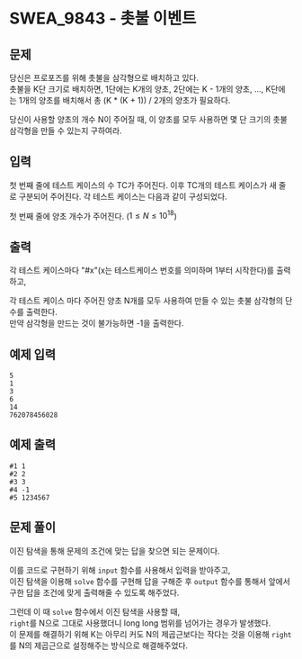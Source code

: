# SWEA_9843 - 촛불 이벤트

## 문제

당신은 프로포즈를 위해 촛불을 삼각형으로 배치하고 있다.  
촛불을 K단 크기로 배치하면, 1단에는 K개의 양초, 2단에는 K - 1개의 양초, …, K단에는 1개의 양초를 배치해서 총 (K \* (K + 1)) / 2개의 양초가 필요하다.

당신이 사용할 양초의 개수 N이 주어질 때, 이 양초를 모두 사용하면 몇 단 크기의 촛불 삼각형을 만들 수 있는지 구하여라.

## 입력

첫 번째 줄에 테스트 케이스의 수 TC가 주어진다. 이후 TC개의 테스트 케이스가 새 줄로 구분되어 주어진다. 각 테스트 케이스는 다음과 같이 구성되었다.

첫 번째 줄에 양초 개수가 주어진다. ($1 ≤ N ≤ 10^{18}$)

## 출력

각 테스트 케이스마다 "#x"(x는 테스트케이스 번호를 의미하며 1부터 시작한다)를 출력하고,

각 테스트 케이스 마다 주어진 양초 N개를 모두 사용하여 만들 수 있는 촛불 삼각형의 단수를 출력한다.  
만약 삼각형을 만드는 것이 불가능하면 -1을 출력한다.

## 예제 입력

```
5
1
3
6
14
762078456028
```

## 예제 출력

```
#1 1
#2 2
#3 3
#4 -1
#5 1234567
```

## 문제 풀이

이진 탐색을 통해 문제의 조건에 맞는 답을 찾으면 되는 문제이다.

이를 코드로 구현하기 위해 `input` 함수를 사용해서 입력을 받아주고,  
이진 탐색을 이용해 `solve` 함수를 구현해 답을 구해준 후 `output` 함수를 통해서 앞에서 구한 답을 조건에 맞게 출력해줄 수 있도록 해주었다.

그런데 이 때 `solve` 함수에서 이진 탐색을 사용할 때,  
`right`를 N으로 그대로 사용했더니 long long 범위를 넘어가는 경우가 발생했다.  
이 문제를 해결하기 위해 K는 아무리 커도 N의 제곱근보다는 작다는 것을 이용해 `right`를 N의 제곱근으로 설정해주는 방식으로 해결해주었다.
